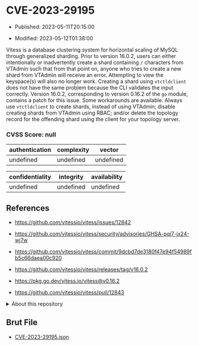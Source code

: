 # CVE-2023-29195

- Published: 2023-05-11T20:15:00

- Modified: 2023-05-12T01:38:00

Vitess is a database clustering system for horizontal scaling of MySQL through generalized sharding. Prior to version 16.0.2, users can either intentionally or inadvertently create a shard containing `/` characters from VTAdmin such that from that point on, anyone who tries to create a new shard from VTAdmin will receive an error. Attempting to view the keyspace(s) will also no longer work. Creating a shard using `vtctldclient` does not have the same problem because the CLI validates the input correctly. Version 16.0.2, corresponding to version 0.16.2 of the `go` module, contains a patch for this issue. Some workarounds are available. Always use `vtctldclient` to create shards, instead of using VTAdmin; disable creating shards from VTAdmin using RBAC; and/or delete the topology record for the offending shard using the client for your topology server.

### CVSS Score: **null**

| authentication | complexity | vector |
| --- | --- | --- |
| undefined | undefined | undefined |

| confidentiality | integrity | availability |
| --- | --- | --- |
| undefined | undefined | undefined |

## References

* https://github.com/vitessio/vitess/issues/12842

* https://github.com/vitessio/vitess/security/advisories/GHSA-pqj7-jx24-wj7w

* https://github.com/vitessio/vitess/commit/9dcbd7de3180f47e94f54989fb5c66daea00c920

* https://github.com/vitessio/vitess/releases/tag/v16.0.2

* https://pkg.go.dev/vitess.io/vitess@v0.16.2

* https://github.com/vitessio/vitess/pull/12843

<details>
<summary>About this repository</summary> 

  This repository is part of the project [Live Hack CVE](https://github.com/Live-Hack-CVE). Main website can be found [www.live-hack.org](https://www.live-hack.org) 
  
  Made by [Sn0wAlice](https://github.com/Sn0wAlice) for the people that care about security and need to have a feed of the latest CVEs. Hope you enjoy it, don't forget to star the repo and follow me on [Twitter](https://twitter.com/Sn0wAlice) and [Github](https://github.com/Sn0wAlice). And that is my [personnal website](https://www.alice-snow.me/)

  - [Home Page](https://github.com/Live-Hack-CVE)
  - [Framework](https://github.com/Live-Hack-CVE/cve-framework)
  - [CVE database](https://github.com/Live-Hack-CVE/full_database)
  - [Changelog](https://github.com/Live-Hack-CVE/Changelog)
</details>

## Brut File

* [CVE-2023-29195.json](https://raw.githubusercontent.com/Live-Hack-CVE/full_database/main/cves/2023/CVE-2023-29195.json)

